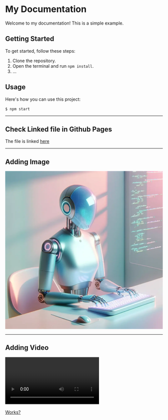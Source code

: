 # My Documentation

Welcome to my documentation! This is a simple example.

## Getting Started

To get started, follow these steps:

1. Clone the repository.
2. Open the terminal and run `npm install`.
3. ...

## Usage

Here's how you can use this project:

```bash
$ npm start
```

---
## Check Linked file in Github Pages

The file is linked [here](file.md)

---
## Adding Image

![If you are seeing it. Means it disn't work.](ai-agent.png)

---
## Adding Video

![If you are seeing it. Means it disn't work](HrWyxB_sYsTQVg6R.mp4)

[Works?](https://github.com/codesense101/TestGithubPages/assets/130458352/4bb994a9-805c-41be-9032-7815e810f527)


